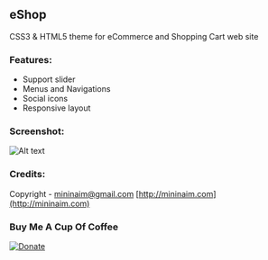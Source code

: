 ## eShop

CSS3 & HTML5 theme for eCommerce and Shopping Cart web site


### Features:

- Support slider
- Menus and Navigations
- Social icons
- Responsive layout

### Screenshot:
![Alt text](https://raw.github.com/mininaim/eShop/master/images/screenshot.png "ScreenShot")


### Credits:
Copyright - mininaim@gmail.com
[http://mininaim.com](http://mininaim.com)

### Buy Me A Cup Of Coffee

[![Donate](https://s3.amazonaws.com/listjs/donate-coffee.png)](https://www.paypal.com/cgi-bin/webscr?cmd=_donations&business=mininaim%40gmail%2ecom&lc=US&no_note=0&currency_code=USD&bn=PP%2dDonationsBF%3abtn_donate_SM%2egif%3aNonHostedGuest)
